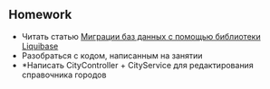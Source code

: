 ## Homework

- Читать статью [Миграции баз данных с помощью библиотеки Liquibase](https://tproger.ru/articles/migracii-baz-dannyh-s-pomoshhju-biblioteki-liquibase)
- Разобраться с кодом, написанным на занятии
- *Написать CityController + CityService для редактирования справочника городов
